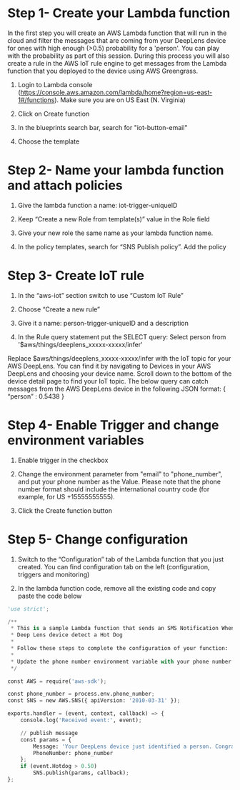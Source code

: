 # Step 1- Create your Lambda function

In the first step you will create an AWS Lambda function that will run in the cloud and filter the messages that are coming from your DeepLens device for ones with high enough (>0.5) probability for a 'person'. You can play with the probability as part of this session. During this process you will also create a rule in the AWS IoT rule engine to get messages from the Lambda function that you deployed to the device using AWS Greengrass.

1. Login to Lambda console (https://console.aws.amazon.com/lambda/home?region=us-east-1#/functions). Make sure you are on US East (N. Virginia)

2. Click on Create function

3. In the blueprints search bar, search for "iot-button-email"

4. Choose the template

# Step 2- Name your lambda function and attach policies

1. Give the lambda function a name: iot-trigger-uniqueID

2. Keep “Create a new Role from template(s)” value in the Role field

3. Give your new role the same name as your lambda function name. 

4. In the policy templates, search for “SNS Publish policy”. Add the policy

# Step 3- Create IoT rule

1. In the “aws-iot” section switch to use “Custom IoT Rule”

2. Choose “Create a new rule”

3. Give it a name: person-trigger-uniqueID and a description

4. In the Rule query statement put the SELECT query: Select person from '$aws/things/deeplens_xxxxx-xxxxx/infer'

Replace $aws/things/deeplens_xxxxx-xxxxx/infer with the IoT topic for your AWS DeepLens. You can find it by navigating to Devices in your AWS DeepLens and choosing your device name. Scroll down to the bottom of the device detail page to find your IoT topic. The below query can catch messages from the AWS DeepLens device in the following JSON format: { “person” : 0.5438 }

# Step 4- Enable Trigger and change environment variables

1. Enable trigger in the checkbox

2. Change the environment parameter from "email" to "phone_number", and put your phone number as the Value. Please note that the phone number format should include the international country code (for example, for US +15555555555). 

3. Click the Create function button

# Step 5- Change configuration

1. Switch to the “Configuration” tab of the Lambda function that you just created. You can find configuration tab on the left (configuration, triggers and monitoring)

2. In the lambda function code, remove all the existing code and copy paste the code below

```python
'use strict';

/**
 * This is a sample Lambda function that sends an SMS Notification When your
 * Deep Lens device detect a Hot Dog
 * 
 * Follow these steps to complete the configuration of your function:
 *
 * Update the phone number environment variable with your phone number.
 */

const AWS = require('aws-sdk');

const phone_number = process.env.phone_number;
const SNS = new AWS.SNS({ apiVersion: '2010-03-31' });

exports.handler = (event, context, callback) => {
    console.log('Received event:', event);

    // publish message
    const params = {
        Message: 'Your DeepLens device just identified a person. Congratulations!',
        PhoneNumber: phone_number
    };
    if (event.Hotdog > 0.50)
        SNS.publish(params, callback);
};
```
